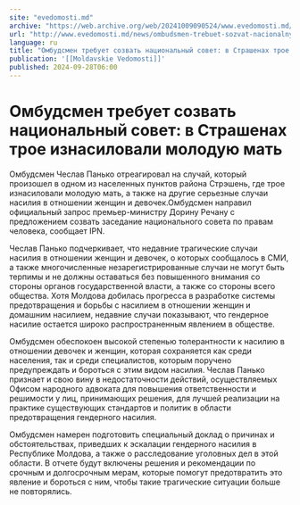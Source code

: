 ```yaml
---
site: "evedomosti.md"
archive: "https://web.archive.org/web/20241009090524/www.evedomosti.md/news/ombudsmen-trebuet-sozvat-nacionalnyj-sovet-v-strashenah-troe"
url: "http://www.evedomosti.md/news/ombudsmen-trebuet-sozvat-nacionalnyj-sovet-v-strashenah-troe"
language: ru
title: "Омбудсмен требует созвать национальный совет: в Страшенах трое изнасиловали молодую мать"
publication: '[[Moldavskie Vedomosti]]'
published: 2024-09-28T06:00
---
```


# Омбудсмен требует созвать национальный совет: в Страшенах трое изнасиловали молодую мать

Омбудсмен Чеслав Панько отреагировал на случай, который произошел в одном из населенных пунктов района Стрэшень, где трое изнасиловали молодую мать, а также на другие серьезные случаи насилия в отношении женщин и девочек.Омбудсмен направил официальный запрос премьер-министру Дорину Речану с предложением созвать заседание национального совета по правам человека, сообщает IPN.

Чеслав Панько подчеркивает, что недавние трагические случаи насилия в отношении женщин и девочек, о которых сообщалось в СМИ, а также многочисленные незарегистрированные случаи не могут быть терпимы и не должны оставаться без повышенного внимания со стороны органов государственной власти, а также со стороны всего общества. Хотя Молдова добилась прогресса в разработке системы предотвращения и борьбы с насилием в отношении женщин и домашним насилием, недавние случаи показывают, что гендерное насилие остается широко распространенным явлением в обществе.

Омбудсмен обеспокоен высокой степенью толерантности к насилию в отношении девочек и женщин, которая сохраняется как среди населения, так и среди специалистов, которым поручено предупреждать и бороться с этим видом насилия. Чеслав Панько признает и свою вину в недостаточности действий, осуществляемых Офисом народного адвоката для повышения ответственности и решимости у лиц, принимающих решения, для лучшей реализации на практике существующих стандартов и политик в области предотвращения гендерного насилия.

Омбудсмен намерен подготовить специальный доклад о причинах и обстоятельствах, приведших к эскалации гендерного насилия в Республике Молдова, а также о расследование уголовных дел в этой области. В отчете будут включены решения и рекомендации по срочным и долгосрочным мерам, которые помогут предотвратить это явление и бороться с ним, чтобы такие трагические ситуации больше не повторялись.